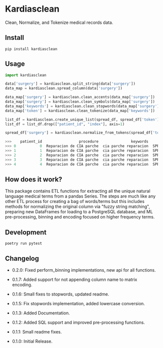 # Kardiasclean

Clean, Normalize, and Tokenize medical records data.

## Install

```shell
pip install kardiasclean
```

## Usage

```python
import kardiasclean

data['surgery'] = kardiasclean.split_string(data['surgery'])
data_map = kardiasclean.spread_column(data['surgery'])

data_map['surgery'] = kardiasclean.clean_accents(data_map['surgery'])
data_map['surgery'] = kardiasclean.clean_symbols(data_map['surgery'])
data_map['keywords'] = kardiasclean.clean_stopwords(data_map['surgery'])
data_map['token'] = kardiasclean.clean_tokenize(data_map['keywords'])

list_df = kardiasclean.create_unique_list(spread_df, spread_df['token'])
list_df = list_df.drop(["patient_id", "index"], axis=1)

spread_df['surgery'] = kardiasclean.normalize_from_tokens(spread_df['token'], list_df['token'], list_df['surgery'])

>>>    patient_id                 procedure               keywords      token
>>> 0           0  Reparacion de CIA parche  cia parche reparacion  SPRXRPRSN
>>> 1           1  Reparacion de CIA parche  cia parche reparacion  SPRXRPRSN
>>> 2           2  Reparacion de CIA parche  cia parche reparacion  SPRXRPRSN
>>> 3           3  Reparacion de CIA parche  cia parche reparacion  SPRXRPRSN
>>> 4           4  Reparacion de CIA parche  cia parche reparacion  SPRXRPRSN
```

## How does it work?

This package contains ETL functions for extracting all the unique natural language medical terms from a pandas Series. The steps are much like any other ETL process for creating a bag of words/terms but this includes methods for normalizing the original column via "fuzzy string matching", preparing new DataFrames for loading to a PostgreSQL database, and ML pre-processing, binning and encoding focused on higher frequency terms.


## Development

```shell
poetry run pytest
```

## Changelog

- 0.2.0: Fixed perform_binning implementations, new api for all functions.

- 0.1.7: Added support for not appending column name to matrix encoding.
- 0.1.6: Small fixes to stopwords, updated readme.
- 0.1.5: Fix stopwords implementation, added lowercase conversion.
- 0.1.3: Added Documentation.
- 0.1.2: Added SQL support and improved pre-processing functions.
- 0.1.1: Small readme fixes.
- 0.1.0: Initial Release.
